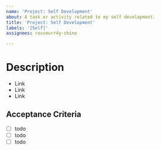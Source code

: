 ```yaml
---
name: 'Project: Self Development'
about: A task or activity related to my self development.
title: 'Project: Self Development'
labels: '[Self]'
assignees: rossmurr4y-shine

---
```


# Description

<!-- describe work item here -->

<!-- optional links - delete if not required -->
- Link
- Link
- Link

## Acceptance Criteria

- [ ] todo
- [ ] todo
- [ ] todo
